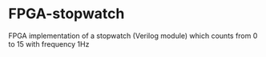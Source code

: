 # FPGA-stopwatch
FPGA implementation of a stopwatch (Verilog module) which counts from 0 to 15 with frequency 1Hz
